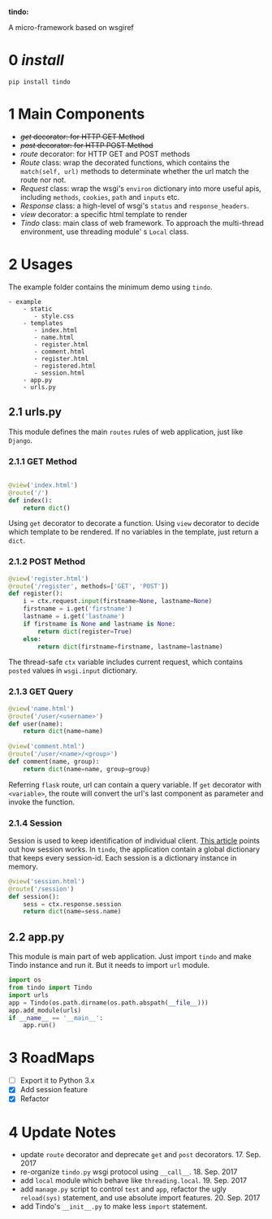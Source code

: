 **tindo:**

A micro-framework based on wsgiref

# 0 *install*
```shell
pip install tindo
```

# 1 **Main Components**

+ ~~*get* decorator: for HTTP GET Method~~
+ ~~*post* decorator: for HTTP POST Method~~
+ *route* decorator: for HTTP GET and POST methods
+ *Route* class: wrap the decorated functions, which contains the `match(self, url)` methods to determinate whether
the url match the route nor not.
+ *Request* class: wrap the wsgi's `environ` dictionary into more useful apis, including `methods`, `cookies`, `path`
 and `inputs` etc.
+ *Response* class: a high-level of wsgi's `status` and `response_headers`.
+ *view* decorator: a specific html template to render
+ *Tindo* class: main class of web framework. To approach the multi-thread environment, use threading module'
s `Local` class.

# 2 **Usages**

The example folder contains the minimum demo using `tindo`.

```
- example
    - static 
       - style.css
    - templates
       - index.html
       - name.html
       - register.html
       - comment.html
       - register.html
       - registered.html
       - session.html
    - app.py
    - urls.py
```

## 2.1 urls.py
This module defines the main `routes` rules of web application, 
just like `Django`.


### 2.1.1 GET Method

```python

@view('index.html')
@route('/')
def index():
    return dict()

```
Using `get` decorator to decorate a function. Using `view`
decorator to decide which template to be rendered.
If no variables in the template, just return a `dict`.

### 2.1.2 POST Method

```python
@view('register.html')
@route('/register', methods=['GET', 'POST'])
def register():
    i = ctx.request.input(firstname=None, lastname=None)
    firstname = i.get('firstname')
    lastname = i.get('lastname')
    if firstname is None and lastname is None:
        return dict(register=True)
    else:
        return dict(firstname=firstname, lastname=lastname)
```
The thread-safe `ctx` variable includes current request, which
contains `posted` values in `wsgi.input` dictionary.


### 2.1.3 GET Query

```python
@view('name.html')
@route('/user/<username>')
def user(name):
    return dict(name=name)
    
@view('comment.html')
@route('/user/<name>/<group>')
def comment(name, group):
    return dict(name=name, group=group)
```

Referring `flask` route, url can contain a query variable. If 
`get` decorator with `<variable>`, the route will convert the 
url's last component as parameter and invoke the function.

### 2.1.4 Session
Session is used to keep identification of individual client. 
[This article](http://eli.thegreenplace.net/2011/06/24/django-sessions-part-i-cookies/)
points out how session works. In `tindo`, the application contain a global 
dictionary that keeps every session-id. Each session is a dictionary instance in memory.

```python
@view('session.html')
@route('/session')
def session():
    sess = ctx.response.session
    return dict(name=sess.name)
``` 

## 2.2 app.py

This module is main part of web application. Just import `tindo` and
make Tindo instance and run it. But it needs to import `url` module.
```python
import os
from tindo import Tindo
import urls
app = Tindo(os.path.dirname(os.path.abspath(__file__)))
app.add_module(urls)
if __name__ == '__main__':
    app.run()
```

# 3 RoadMaps

- [ ] Export it to Python 3.x
- [x] Add session feature
- [x] Refactor

# 4 Update Notes

+ update `route` decorator and deprecate `get` and `post` decorators. 17. Sep. 2017
+ re-organize `tindo.py` wsgi protocol using `__call__`. 18. Sep. 2017
+ add `local` module which behave like `threading.local`. 19. Sep. 2017
+ add `manage.py` script to control `test` and `app`, refactor the ugly `reload(sys)`
statement, and use absolute import features. 20. Sep. 2017
+ add Tindo's `__init__.py` to make less `import` statement.

